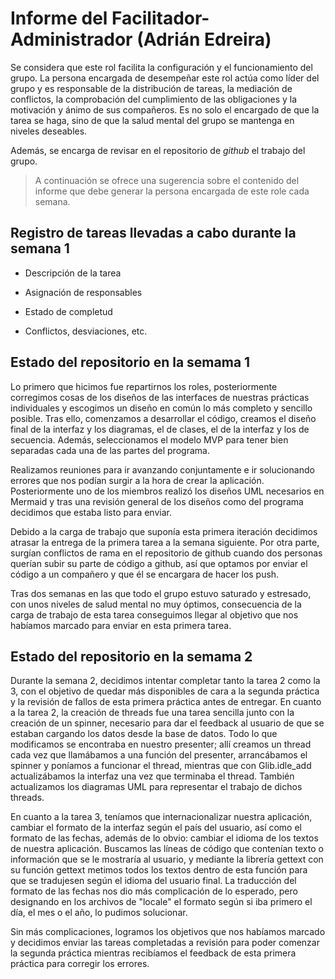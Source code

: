 # Informe del Facilitador-Administrador (Adrián Edreira)

  Se considera que este rol facilita la configuración y el
  funcionamiento del grupo. La persona encargada de desempeñar este
  rol actúa como líder del grupo y es responsable de la distribución
  de tareas, la mediación de conflictos, la comprobación del
  cumplimiento de las obligaciones y la motivación y ánimo de sus
  compañeros. Es no solo el encargado de que la tarea se haga, sino de
  que la salud mental del grupo se mantenga en niveles deseables.
  
  Además, se encarga de revisar en el repositorio de _github_ el
  trabajo del grupo.


  > A continuación se ofrece una sugerencia sobre el contenido del
  > informe que debe generar la persona encargada de este role cada
  > semana.


##  Registro de tareas llevadas a cabo durante la semana 1

  - Descripción de la tarea
  
  - Asignación de responsables
  
  - Estado de completud
  
  - Conflictos, desviaciones, etc.
  

## Estado del repositorio en la semama 1

Lo primero que hicimos fue repartirnos los roles, posteriormente corregimos cosas de los diseños de las interfaces de nuestras 
prácticas individuales y escogimos un diseño en común lo más completo y sencillo posible. Tras ello, comenzamos a desarrollar el 
código, creamos el diseño final de la interfaz y los diagramas, el de clases, el de la interfaz y los de secuencia. Además, 
seleccionamos el modelo MVP para tener bien separadas cada una de las partes del programa.

Realizamos reuniones para ir avanzando conjuntamente e ir solucionando errores que nos podían surgir a la hora de crear la 
aplicación. Posteriormente uno de los miembros realizó los diseños UML necesarios en Mermaid y tras una revisión general de los 
diseños como del programa decidimos que estaba listo para enviar.

Debido a la carga de trabajo que suponía esta primera iteración decidimos atrasar la entrega de la primera tarea a la semana 
siguiente. Por otra parte, surgían conflictos de rama en el repositorio de github cuando dos personas querían subir su parte de 
código a github, así que optamos por enviar el código a un compañero y que él se encargara de hacer los push.

Tras dos semanas en las que todo el grupo estuvo saturado y estresado, con unos niveles de salud mental no muy óptimos, consecuencia 
de la carga de trabajo de esta tarea conseguimos llegar al objetivo que nos habíamos marcado para enviar en esta primera tarea.

## Estado del repositorio en la semama 2

Durante la semana 2, decidimos intentar completar tanto la tarea 2 como la 3, con el objetivo de quedar más disponibles de cara a la
segunda práctica y la revisión de fallos de esta primera práctica antes de entregar. En cuanto a la tarea 2, la creación de threads
fue una tarea sencilla junto con la creación de un spinner, necesario para dar el feedback al usuario de que se estaban cargando los
datos desde la base de datos. Todo lo que modificamos se encontraba en nuestro presenter; allí creamos un thread cada vez que
llamábamos a una función del presenter, arrancábamos el spinner y poníamos a funcionar el thread, mientras que con Glib.idle_add
actualizábamos la interfaz una vez que terminaba el thread. También actualizamos los diagramas UML para representar el trabajo de
dichos threads.

En cuanto a la tarea 3, teníamos que internacionalizar nuestra aplicación, cambiar el formato de la interfaz según el país del usuario,
así como el formato de las fechas, además de lo obvio: cambiar el idioma de los textos de nuestra aplicación. Buscamos las líneas de
código que contenían texto o información que se le mostraría al usuario, y mediante la librería gettext con su función gettext metimos
todos los textos dentro de esta función para que se tradujesen según el idioma del usuario final. La traducción del formato de las
fechas nos dio más complicación de lo esperado, pero designando en los archivos de "locale" el formato según si iba primero el día,
el mes o el año, lo pudimos solucionar.

Sin más complicaciones, logramos los objetivos que nos habíamos marcado y decidimos enviar las tareas completadas a revisión para poder 
comenzar la segunda práctica mientras recibíamos el feedback de esta primera práctica para corregir los errores.